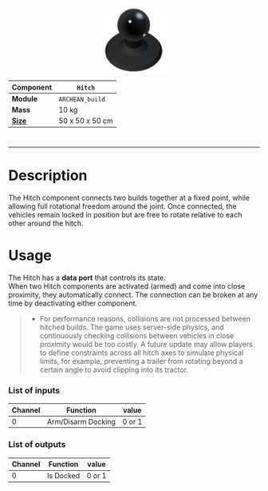 <p align="center">
  <img src="Hitch.png" />
</p>

|Component|`Hitch`|
|---|---|
|**Module**|`ARCHEAN_build`|
|**Mass**|10 kg|
|[**Size**](# "Based on the component's occupancy in a fixed 25cm grid.")|50 x 50 x 50 cm|
#
---

# Description  
The Hitch component connects two builds together at a fixed point, while allowing full rotational freedom around the joint. Once connected, the vehicles remain locked in position but are free to rotate relative to each other around the hitch.

# Usage  

The Hitch has a **data port** that controls its state.  
When two Hitch components are activated (armed) and come into close proximity, they automatically connect.
The connection can be broken at any time by deactivating either component.

> - For performance reasons, collisions are not processed between hitched builds. The game uses server-side physics, and continuously checking collisions between vehicles in close proximity would be too costly. A future update may allow players to define constraints across all hitch axes to simulate physical limits, for example, preventing a trailer from rotating beyond a certain angle to avoid clipping into its tractor.

### List of inputs
|Channel|Function|value|
|---|---|---|
|0|Arm/Disarm Docking|0 or 1|

### List of outputs
|Channel|Function|value|
|---|---|---|
|0|Is Docked|0 or 1|
